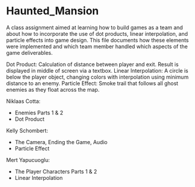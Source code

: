 # Haunted_Mansion

A class assignment aimed at learning how to build games as a team and about how to incorporate the use of dot products, linear interpolation, and particle effects into game design. This file documents how these elements were implemented and which team member handled which aspects of the game deliverables.

Dot Product: Calculation of distance between player and exit. Result is displayed in middle of screen via a textbox.
Linear Interpolation: A circle is below the player object, changing colors with interpolation using minimum distance to an enemy.
Particle Effect: Smoke trail that follows all ghost enemies as they float across the map.

Niklaas Cotta:
- Enemies Parts 1 & 2
- Dot Product

Kelly Schombert:
- The Camera, Ending the Game, Audio
- Particle Effect

Mert Yapucuoglu:
- The Player Characters Parts 1 & 2
- Linear Interpolation

